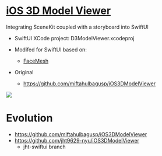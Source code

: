 # [iOS 3D Model Viewer](https://github.com/jht9629-nyu/iOS3DModelViewer)

Integrating SceneKit coupled with a storyboard into SwiftUI

- SwiftUI XCode project: D3ModelViewer.xcodeproj

- Modifed for SwiftUI based on:

  - [FaceMesh](https://github.com/mobilelabclass-itp/07-FaceMesh)

- Original
  - https://github.com/miftahulbagusp/iOS3DModelViewer

![](preview.gif)

# Evolution

- https://github.com/miftahulbagusp/iOS3DModelViewer
- https://github.com/jht9629-nyu/iOS3DModelViewer
  - jht-swiftui branch
